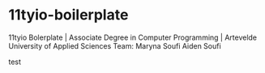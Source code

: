 # 11tyio-boilerplate
11tyio Bolerplate | Associate Degree in Computer Programming | Artevelde University of Applied Sciences
Team:
Maryna Soufi
Aiden Soufi

test

